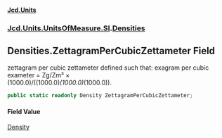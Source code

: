 #### [Jcd.Units](index.md 'index')
### [Jcd.Units.UnitsOfMeasure.SI](Jcd.Units.UnitsOfMeasure.SI.md 'Jcd.Units.UnitsOfMeasure.SI').[Densities](Densities.md 'Jcd.Units.UnitsOfMeasure.SI.Densities')

## Densities.ZettagramPerCubicZettameter Field

zettagram per cubic zettameter defined such that: exagram per cubic exameter = Zg/Zm³ ×  
(1000.0)/((1000.0)*(1000.0)*(1000.0)).

```csharp
public static readonly Density ZettagramPerCubicZettameter;
```

#### Field Value
[Density](Density.md 'Jcd.Units.UnitTypes.Density')